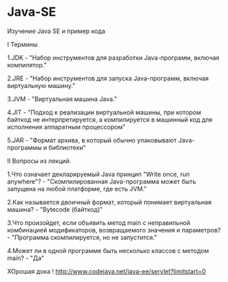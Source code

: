 # Java-SE
Изучение Java SE и пример кода

I Термины

1.JDK - "Набор инструментов для разработки Java-программ, включая компилятор."

2.JRE - "Набор инструментов для запуска Java-программ, включая виртуальную машину."

3.JVM - "Виртуальная машина Java."

4.JIT - "Подход к реализации виртуальной машины, при котором байткод не 
интерпретируется, а компилируется в машинный код для исполнения аппаратным процессором"

5.JAR - "Формат архива, в который обычно упаковывают Java-программы и библиотеки"

II Вопросы из лекций.

1.Что означает декларируемый Java принцип "Write once, run anywhere"? - "Скомпилированная Java-программа может быть запущена на любой платформе, где есть JVM."

2.Как называется двоичный формат, который понимает виртуальная машина? - "Bytecode (байткод)"

3.Что произойдет, если объявить метод main с неправильной комбинацией модификаторов, 
возвращаемого значения и параметров? - "Программа скомпилируется, но не запустится."

4.Может ли в одной программе быть несколько классов с методом main? -  "Да" 

ХОрошая дока !
http://www.codejava.net/java-ee/servlet?limitstart=0
